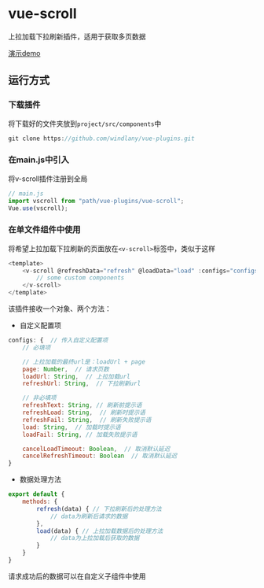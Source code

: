 # vue-scroll

上拉加载下拉刷新插件，适用于获取多页数据


[演示demo](http://htmlpreview.github.io/?https://github.com/windlany/vue-plugins/blob/master/demo/index.html)

## 运行方式

### 下载插件
将下载好的文件夹放到```project/src/components```中
```javaScript
git clone https://github.com/windlany/vue-plugins.git
```

### 在main.js中引入
将v-scroll插件注册到全局
```JavaScript
// main.js
import vscroll from "path/vue-plugins/vue-scroll";
Vue.use(vscroll);
```

### 在单文件组件中使用
将希望上拉加载下拉刷新的页面放在```<v-scroll>```标签中，类似于这样
```JavaScript 
<template>
    <v-scroll @refreshData="refresh" @loadData="load" :configs="configs">
        // some custom components
    </v-scroll>
</template>
```
该插件接收一个对象、两个方法：
- 自定义配置项
```JavaScript
configs: {  // 传入自定义配置项
    // 必填项

    // 上拉加载的最终url是：loadUrl + page
    page: Number,  // 请求页数
    loadUrl: String,  // 上拉加载url
    refreshUrl: String,  // 下拉刷新url

    // 非必填项
    refreshText: String, // 刷新前提示语
    refreshLoad: String,  // 刷新时提示语
    refreshFail: String,  // 刷新失败提示语
    load: String,  // 加载时提示语
    loadFail: String, // 加载失败提示语

    cancelLoadTimeout: Boolean,  // 取消默认延迟
    cancelRefreshTimeout: Boolean  // 取消默认延迟
}
```
- 数据处理方法
```JavaScript
export default { 
    methods: {
        refresh(data) { // 下拉刷新后的处理方法
            // data为刷新后请求的数据
        },
        load(data) { // 上拉加载数据后的处理方法
            // data为上拉加载后获取的数据
        }
    }
}
``` 
请求成功后的数据可以在自定义子组件中使用  